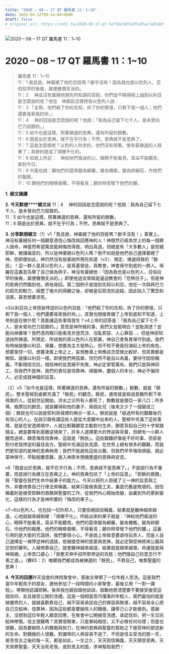 ```yaml
---
title: "2020 – 08 – 17 QT 羅馬書 11：1~10"
date: 2025-04-12T00:14:04+0800
draft: false
# original_url: https://cmtc.tw/2020-08-17-qt-%e7%be%85%e9%a6%ac%e6%9b%b8-11%ef%bc%9a110
---
```


![2020 – 08 – 17 QT 羅馬書 11：1~10](/images/qt.jpg   "2020 – 08 – 17 QT 羅馬書 11：1~10")

# 2020 – 08 – 17 QT 羅馬書 11：1~10

> 羅馬書 11：1~10  
> 11：1 我且說，神棄絕了他的百姓嗎？斷乎沒有！因為我也是以色列人，亞伯拉罕的後裔，屬便雅憫支派的。  
> 11：2 　神並沒有棄絕他預先所知道的百姓。你們豈不曉得經上論到以利亞是怎麼說的呢？他在　神面前怎樣控告以色列人說：  
> 11：3 「主啊，他們殺了你的先知，拆了你的祭壇，只剩下我一個人；他們還要尋索我的命。」  
> 11：4 　神的回話是怎麼說的呢？他說：「我為自己留下七千人，是未曾向巴力屈膝的。」  
> 11：5 如今也是這樣，照著揀選的恩典，還有所留的餘數。  
> 11：6 既是出於恩典，就不在乎行為；不然，恩典就不是恩典了。  
> 11：7 這是怎麼樣呢？以色列人所求的，他們沒有得著。惟有蒙揀選的人得著了；其餘的就成了頑梗不化的。  
> 11：8 如經上所記：　神給他們昏迷的心，眼睛不能看見，耳朵不能聽見，直到今日。  
> 11：9 大衛也說：願他們的筵席變為網羅，變為機檻，變為絆腳石，作他們的報應。  
> 11：10 願他們的眼睛昏矇，不得看見；願你時常彎下他們的腰。

**1.** **經文誦讀**

**2. 今天默想****經文**羅 11：4 　神的回話是怎麼說的呢？他說：我為自己留下七千人，是未曾向巴力屈膝的。  
11：5 如今也是這樣，照著揀選的恩典，還有所留的餘數。  
11：6 既是出於恩典，就不在乎行為；不然，恩典就不是恩典了。

**3. 分享默想經文**（1）v1「我且說，神棄絕了他的百姓嗎？斷乎沒有！」事實上，神沒有棄絕任何一個願意憑信心悔改與回應神的人！神既然已經為世上的每一個罪人捨命，神當然希望萬民能夠悔改得救，明白真道。但總是有「大多數人」是拒絕耶穌，敵擋福音的，所以是神棄絕以色列人嗎？倒不如說是他們自己選擇棄絕了神。但即便如此，神仍然沒有放棄祂所預先知道（v2）、預定、揀選得救的「餘民」！這一群人是真以色列人，是真基督徒，真教會，神會保守到底的一群人。保羅在這裏首先舉了自己做為例子，神沒有棄絕他：「因為我也是以色列人，亞伯拉罕的後裔，屬便雅憫支派的。」即使他過去曾經是逼迫教會的「恐怖份子」，但是神的恩典仍然臨到他，將他尋回。第二個例子是提到先知以利亞，他在一次與拜巴力的假先知較力，經歷了極大的得勝之後，卻被皇后耶洗別追殺，因此陷入了驚恐和沮喪，甚至想要求死。

v3以利亞向上帝控訴悖逆的以色列百姓：「他們殺了你的先知，拆了你的祭壇，只剩下我一個人；他們還要尋索我的命。」，其實也間接責備了上帝到底知不知道，上帝到底在做什麼？竟能讓這些事情發生？v4上帝的回答是：「我為自己留下七千人，是未曾向巴力屈膝的。」意思是神所做的事，我們又豈能明白？豈能測透？豈能向神置喙？我們憑肉眼只能看見世道荒涼、淫亂邪惡、人心罪惡…，但是神卻知道祂所揀選、所預定、所拯救的真以色列人在那裏，神自己會負責保守到底。我們有時候就像以利亞、保羅，想要為主大發熱心，但不知不覺竟扮演起上帝的角色，想要掌控一切，想要凌駕上帝之上，妄想教導上帝應該怎麼做比較好，但其實都是無知，就像以利亞一樣。即使我們再孤單，但仍然不能自以為義，要持守因信稱義，不斷相信交託，相信神的旨意絕不失敗，神必定掌管萬有。我們只是與神同工，但我們不是神，我們的責任是信靠神、順服神，盡個人的本分，神必不偏待人，必定成就神國的旨意。

（2）v5「如今也是這樣，照著揀選的恩典，還有所留的餘數。」餘數，就是「餘民」，整本聖經到處都充滿了「餘民」的觀念。餘民，通常就是經過患難所剩下來得救的人。從創世記開始，洪水之災所有人都死了，餘數就是挪亞一家八口；所多瑪、蛾摩拉的餘民，就是羅得和他的妻子、兩個女兒（後來又少了一個變成三個）；餘民也可以說是耶利哥城裡的喇合一家人。餘民就是「經過所有的艱難後仍有信心的人」。在啟示錄有講這些人是從大患難中出來的人。聖經中充滿了這些事情，就是在安逸順境中，人就比較難願意主動對付生命，願意背起自己的十字架跟隨主。總是要等到患難逆境來了，許多人選擇更大的悖逆與背棄，但總有一小群人醒悟過來，願意悔改信靠神，這就是「餘民」。這些艱難好像是不好的事，但卻是對付老我悖逆的最佳良方。聖經中充滿這些見證，在世界上總有很多的艱難，而我們更知道的是神的恩典夠用；我們不能避免這些災難，但我們早早悔改順服，就必蒙神保守，早點脫離患難，進入神原本預備豐盛的恩典與安息。

v6「既是出於恩典，就不在乎行為；不然，恩典就不是恩典了。」不是說行為不重要，而是說行為建立在恩典之上。神的恩典包括了「上帝的旨意」、「耶穌的救贖」與「聖靈在我們生命中結果子的能力」。今天以把列人拒絕了三一神的旨意與工作，非要倚靠自己行律法來稱義，結果只能做表面工夫，裏面仍舊是敗壞的。因信稱義則是接受耶穌的救贖與聖靈的工作，從我們內心開始改變，由裏到外的更新變化，這樣的行為才是神所要的「悔改的果子」。

v7~9以色列人，也包括一切外邦人，只要拒絕因信稱義，結果就是離神越來越遠，心地就越來越剛硬：「頑梗不化」，所結出來的果子就是：「神給他們昏迷的心，眼睛不能看見，耳朵不能聽見。他們的筵席變為網羅，變為機檻，變為絆腳石，作他們的報應。他們的眼睛昏矇，不得看見；願你時常彎下他們的腰。」這裏引用的是大衛的咒詛詩，我們要很小心。不是說上帝故意要虐待玩弄人，而是人自己選擇走一條悖逆神的道路，拒絕接受神的慈愛與恩典，就必定領受神將來公義與忿怒的審判。人越倚靠自己，就會離神越來越遠，結果就是越來越壞，命運就是與神隔絕。上帝苦口婆心：「我整天伸手招呼那悖逆的百姓；他們隨自己的意念行不善之道。」（賽65：2）唯願我們都成為被揀選的「餘民」，不靠自己，唯靠聖靈的恩典！

**4. 今天的回應**昨天協會的烤肉聚會中，感謝主帶領了一位年輕人受洗。這是我們當中年輕孩子的朋友，邀他參加了一段時間的小家聚會，最後又用「一對一課程」，帶領他認識耶穌。後來我也親自跟他談話，鼓勵他想清楚要不要接受接受這個信仰，並且接受公開的洗禮。這是一個相當乖巧懂事的年輕人，我們最怕的就是越優秀的人，就越喜歡靠自己，越不容易承認自己的罪惡與敗壞，越不容易全心把自己交給神，信靠神，因為這些都是要破除人的驕傲，謙卑己心才能做到。感謝主，沒想到這位年輕人願意回應，在聚會中公開接受洗禮，承認信仰，把一生交託給神帶領。信主很難嗎？其實很簡單，只是單純相信，又不必做任何功德；但是也很難，因為要破除人的驕傲與努力，在神的恩典與聖靈的幫助之下接受神的塑造新的生命。對驕傲的人很難，對謙卑的人再容易不過了。不但是信主受洗的那一天，甚至信主之後的每一天，都是如此，一生之久，天天因信稱義，天天領受恩典，天天倚靠聖靈，天天治死老我，直到見主的面，求神幫助我們！